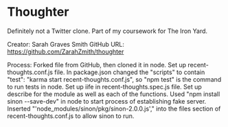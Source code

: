
# Thoughter

Definitely not a Twitter clone.
Part of my coursework for The Iron Yard.

Creator: Sarah Graves Smith
GitHub URL: https://github.com/ZarahZmith/thoughter

Process:
Forked file from GitHub, then cloned it in node. Set up recent-thoughts.conf.js file. In package.json changed the "scripts" to contain "test": "karma start recent-thoughts.conf.js", so "npm test" is the command to run tests in node. Set up iife in recent-thoughts.spec.js file. Set up describe for the module as well as each of the functions. Used "npm install sinon --save-dev" in node to start process of establishing fake server. Inserted "'node_modules/sinon/pkg/sinon-2.0.0.js'," into the files section of recent-thoughts.conf.js to allow sinon to run.

